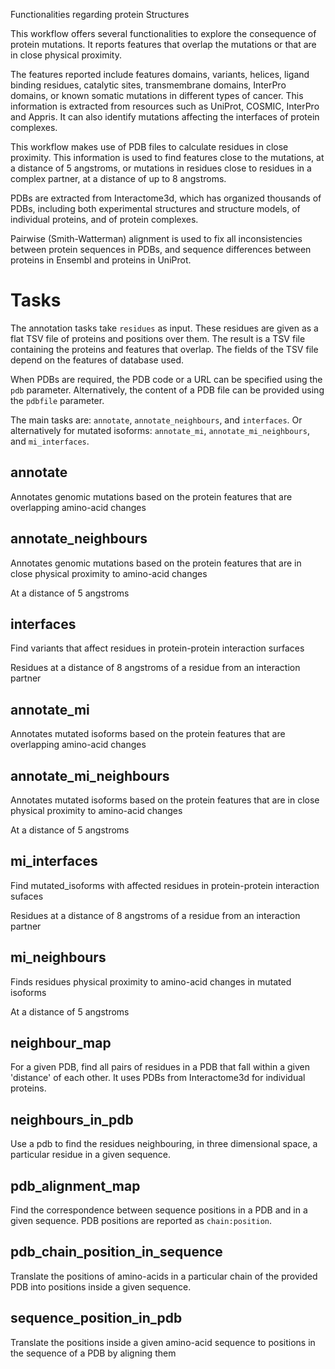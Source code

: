 Functionalities regarding protein Structures

This workflow offers several functionalities to explore the consequence of
protein mutations. It reports features that overlap the mutations or that are
in close physical proximity. 

The features reported include features domains, variants, helices, ligand
binding residues, catalytic sites, transmembrane domains, InterPro domains, or
known somatic mutations in different types of cancer. This information is
extracted from resources such as UniProt, COSMIC, InterPro and Appris.  It can
also identify mutations affecting the interfaces of protein complexes.

This workflow makes use of PDB files to calculate residues in close proximity.
This information is used to find features close to the mutations, at a distance
of 5 angstroms, or mutations in residues close to residues in a complex partner,
at a distance of up to 8 angstroms. 

PDBs are extracted from Interactome3d, which has organized thousands of PDBs,
including both experimental structures and structure models, of individual
proteins, and of protein complexes.

Pairwise (Smith-Watterman) alignment is used to fix all inconsistencies between
protein sequences in PDBs, and sequence differences between proteins in Ensembl and
proteins in UniProt.

# Tasks

The annotation tasks take `residues` as input. These residues are given as a
flat TSV file of proteins and positions over them. The result is a TSV file
containing the proteins and features that overlap. The fields of the TSV
file depend on the features of database used.

When PDBs are required, the PDB code or a URL can be specified using the `pdb`
parameter. Alternatively, the content of a PDB file can be provided using the
`pdbfile` parameter.

The main tasks are: `annotate`, `annotate_neighbours`, and `interfaces`. 
Or alternatively for mutated isoforms: `annotate_mi`, `annotate_mi_neighbours`, and `mi_interfaces`. 

## annotate

Annotates genomic mutations based on the protein features that are overlapping
amino-acid changes

## annotate_neighbours

Annotates genomic mutations based on the protein features that are in close
physical proximity to amino-acid changes

At a distance of 5 angstroms 

## interfaces

Find variants that affect residues in protein-protein interaction surfaces

Residues at a distance of 8 angstroms of a residue from an interaction partner

## annotate_mi

Annotates mutated isoforms based on the protein features that are overlapping
amino-acid changes

## annotate_mi_neighbours

Annotates mutated isoforms based on the protein features that are in close
physical proximity to amino-acid changes

At a distance of 5 angstroms 

## mi_interfaces

Find mutated_isoforms with affected residues in protein-protein interaction sufaces

Residues at a distance of 8 angstroms of a residue from an interaction partner

## mi_neighbours

Finds residues physical proximity to amino-acid changes in mutated isoforms

At a distance of 5 angstroms 

## neighbour_map

For a given PDB, find all pairs of residues in a PDB that fall within a given
'distance' of each other. It uses PDBs from Interactome3d for individual
proteins.

## neighbours_in_pdb

Use a pdb to find the residues neighbouring, in three dimensional space, a
particular residue in a given sequence. 

## pdb_alignment_map

Find the correspondence between sequence positions in a PDB and in a given
sequence. PDB positions are reported as `chain:position`.

## pdb_chain_position_in_sequence

Translate the positions of amino-acids in a particular chain of the provided
PDB into positions inside a given sequence.

## sequence_position_in_pdb

Translate the positions inside a given amino-acid sequence to positions in the
sequence of a PDB by aligning them
